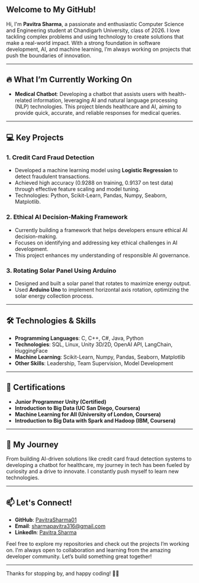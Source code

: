 ## Welcome to My GitHub!

Hi, I'm **Pavitra Sharma**, a passionate and enthusiastic Computer Science and Engineering student at Chandigarh University, class of 2026. I love tackling complex problems and using technology to create solutions that make a real-world impact. With a strong foundation in software development, AI, and machine learning, I’m always working on projects that push the boundaries of innovation.

---

## 🔥 What I’m Currently Working On

- **Medical Chatbot**: Developing a chatbot that assists users with health-related information, leveraging AI and natural language processing (NLP) technologies. This project blends healthcare and AI, aiming to provide quick, accurate, and reliable responses for medical queries.

---

## 💻 Key Projects

### 1. **Credit Card Fraud Detection**
- Developed a machine learning model using **Logistic Regression** to detect fraudulent transactions.
- Achieved high accuracy (0.9288 on training, 0.9137 on test data) through effective feature scaling and model tuning.
- Technologies: Python, Scikit-Learn, Pandas, Numpy, Seaborn, Matplotlib.

### 2. **Ethical AI Decision-Making Framework**
- Currently building a framework that helps developers ensure ethical AI decision-making.
- Focuses on identifying and addressing key ethical challenges in AI development.
- This project enhances my understanding of responsible AI governance.

### 3. **Rotating Solar Panel Using Arduino**
- Designed and built a solar panel that rotates to maximize energy output.
- Used **Arduino Uno** to implement horizontal axis rotation, optimizing the solar energy collection process.

---

## 🛠️ Technologies & Skills

- **Programming Languages**: C, C++, C#, Java, Python
- **Technologies**: SQL, Linux, Unity 3D/2D, OpenAI API, LangChain, HuggingFace
- **Machine Learning**: Scikit-Learn, Numpy, Pandas, Seaborn, Matplotlib
- **Other Skills**: Leadership, Team Supervision, Model Development

---

## 📜 Certifications

- **Junior Programmer Unity (Certified)**
- **Introduction to Big Data (UC San Diego, Coursera)**
- **Machine Learning for All (University of London, Coursera)**
- **Introduction to Big Data with Spark and Hadoop (IBM, Coursera)**

---

## 🚀 My Journey

From building AI-driven solutions like credit card fraud detection systems to developing a chatbot for healthcare, my journey in tech has been fueled by curiosity and a drive to innovate. I constantly push myself to learn new technologies.

---

## 📫 Let's Connect!

- **GitHub**: [PavitraSharma01](https://github.com/PavitraSharma01/)
- **Email**: sharmapavitra316@gmail.com
- **LinkedIn**: [Pavitra Sharma](https://www.linkedin.com/in/pavitra-sharma-509281281/)

Feel free to explore my repositories and check out the projects I’m working on. I'm always open to collaboration and learning from the amazing developer community. Let’s build something great together!

---

Thanks for stopping by, and happy coding! 👨‍💻
